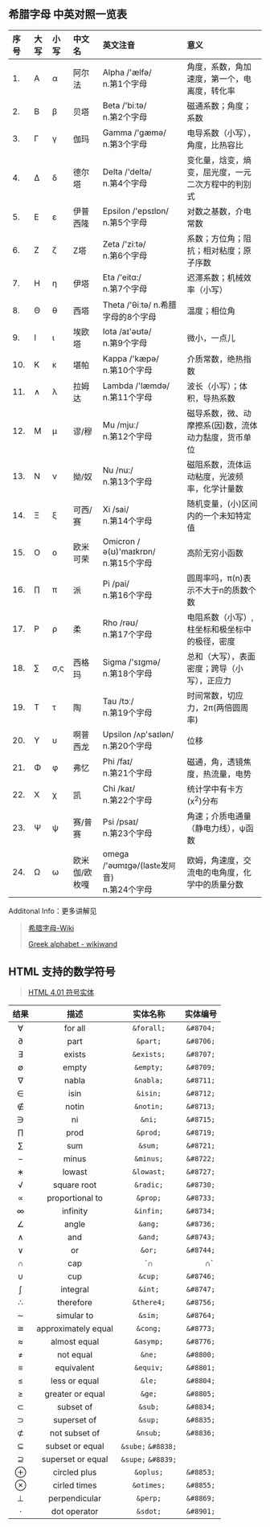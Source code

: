 
## 希腊字母 中英对照一览表  

|序号| 大写  | 小写 | 中文名 | 英文注音 | 意义 |
|:---|:---|:---|:-------|:----------|:----------|
|1. | A | α   |  阿尔法     |    Alpha /'ælfə/ <br/> n.第1个字母       |    角度，系数，角加速度，第一个，电离度，转化率|
|2. | B | β   |  贝塔      |    Beta /'biːtə/ <br/> n.第2个字母      |    磁通系数；角度；系数|
|3. | Γ | γ   |  伽玛      |    Gamma /'gæmə/ <br/> n.第3个字母      |    电导系数（小写），角度，比热容比|
|4. | Δ | δ   | 德尔塔      |   Delta /'deltə/ <br/> n.第4个字母     |    变化量，焓变，熵变，屈光度，一元二次方程中的判别式|
|5. | Ε | ε   | 伊普西隆    |    Epsilon /'epsɪlɒn/ <br/> n.第5个字母  |    对数之基数，介电常数|
|6. | Ζ | ζ   | Z塔        |    Zeta /'ziːtə/ <br/> n.第6个字母       |    系数；方位角；阻抗；相对粘度；原子序数  |
|7. | Η | η   | 伊塔       |    Eta /'eitɑ:/  <br/> n.第7个字母        |   迟滞系数；机械效率（小写） |
|8. | Θ | θ   | 西塔       |    Theta /'θiːtə/ n.希腊字母的8个字母        |    温度；相位角  |
|9. | Ι | ι   | 埃欧塔     |    Iota /aɪ'əʊtə/ <br/> n.第9个字母       |    微小，一点儿 |
|10.| Κ | κ   | 堪帕       |    Kappa /'kæpə/  <br/> n.第10个字母     |    介质常数，绝热指数  |
|11.| ∧| λ   | 拉姆达      |    Lambda /'læmdə/ <br/> n.第11个字母    |    波长（小写）；体积，导热系数   |
|12.| Μ | μ   | 谬/穆      |    Mu /mjuː/ <br/> n.第12个字母        |    磁导系数，微、动摩擦系(因)数，流体动力黏度，货币单位 |
|13.| Ν | ν   | 拗/奴      |    Nu /nu:/  <br/> n.第13个字母         |    磁阻系数，流体运动粘度，光波频率，化学计量数 |
|14.| Ξ | ξ   | 可西/赛    |    Xi /sai/ <br/> n.第14个字母           |    随机变量，(小)区间内的一个未知特定值 |
|15.| Ο | ο   | 欧米可荣    |   Omicron /ə(ʊ)'maɪkrɒn/ <br/> n.第15个字母 | 高阶无穷小函数|
|16.| ∏ | π   | 派         |   Pi /pai/ <br/> n.第16个字母           |   圆周率吗，π(n)表示不大于n的质数个数  |
|17.| Ρ | ρ   | 柔         |    Rho /rəʊ/ <br/> n.第17个字母           |   电阻系数（小写）,柱坐标和极坐标中的极径，密度|
|18.| ∑ | σ,ς | 西格玛      |   Sigma /'sɪgmə/ <br/> n.第18个字母       |   总和（大写），表面密度；跨导（小写），正应力|
|19.| Τ | τ   | 陶         |   Tau /tɔː/ <br/> n.第19个字母            |    时间常数，切应力，2π(两倍圆周率)|
|20.| Υ | υ   | 啊普西龙    |   Upsilon /ʌp'saɪlən/ <br/> n.第20个字母  |    位移  |
|21.| Φ | φ   | 弗忆       |   Phi /faɪ/  <br/> n.第21个字母           |    磁通，角，透镜焦度，热流量，电势  |
|22.| Χ | χ   | 凯         |   Chi /kaɪ/ <br/> n.第22个字母            |    统计学中有卡方(x<sup>2</sup>)分布  |
|23.| Ψ | ψ   | 赛/普赛     |   Psi /psaɪ/ <br/> n.第23个字母          |    角速；介质电通量（静电力线），ψ函数|
|24.| Ω | ω   |欧米伽/欧枚嘎 |  omega /'əʊmɪgə/(last`e`发`阿`音) <br/> n.第24个字母 | 欧姆，角速度，交流电的电角度，化学中的质量分数  |

Additonal Info：更多讲解见
> [希腊字母-Wiki](https://zh.wikipedia.org/wiki/%E5%B8%8C%E8%85%8A%E5%AD%97%E6%AF%8D)
>
> [Greek alphabet - wikiwand](https://www.wikiwand.com/en/Greek_alphabet)


## HTML 支持的数学符号

> [HTML 4.01 符号实体](http://www.w3school.com.cn/tags/html_ref_symbols.html)

| 结果 | 描述 | 实体名称 |	实体编号 |
|:---:|:---:|:---:|:---:|
|∀	|for all|	`&forall;`|   `&#8704;`|
|∂	|part|	    `&part;`|	`&#8706;`|
|∃	|exists|	`&exists;`|	`&#8707;`|
|∅	|empty|	    `&empty;`|	`&#8709;`|
|∇	|nabla|	    `&nabla;`|	`&#8711;`|
|∈	|isin|	    `&isin;`|	`&#8712;`|
|∉	|notin|	    `&notin;`|	`&#8713;`|
|∋	|ni|	    `&ni;`|	`&#8715;`|
|∏	|prod|	    `&prod;`|	`&#8719;`|
|∑	|sum|	    `&sum;`|	`&#8721;`|
|−	|minus|	    `&minus;`| `&#8722;`|
|∗	|lowast|	`&lowast;`|	`&#8727;`|
|√	|square root|	`&radic;`|	`&#8730;`|
|∝	|proportional to|	`&prop;`|	`&#8733;`|
|∞	|infinity|	`&infin;`|	`&#8734;`|
|∠	|angle|	    `&ang;`|	`&#8736;`|
|∧	|and|	    `&and;`|	`&#8743;`|
|∨	|or|	    `&or;`|	`&#8744;`|
|∩	|cap|	    `&cap;|`	`&#8745;`|
|∪	|cup|	    `&cup;`|	`&#8746;`|
|∫	|integral|	`&int;`|	`&#8747;`|
|∴	|therefore|	`&there4;`|	`&#8756;`|
|∼	|simular to|	`&sim;`|	`&#8764;`|
|≅	|approximately equal|	`&cong;`|	`&#8773;`|
|≈	|almost equal|	`&asymp;`|	`&#8776;`|
|≠	|not equal|	    `&ne;`|	`&#8800;`|
|≡	|equivalent|	`&equiv;`|	`&#8801;`|
|≤	|less or equal|	`&le;`|	`&#8804;`|
|≥	|greater or equal|	`&ge;`|	`&#8805;`|
|⊂	|subset of|	    `&sub;`|	`&#8834;`|
|⊃	|superset of|	`&sup;`|	`&#8835;`|
|⊄	|not subset of|	`&nsub;`	|`&#8836;`|
|⊆	|subset or equal|	`&sube;`	`&#8838;`|
|⊇	|superset or equal|	`&supe;`	`&#8839;`|
|⊕	|circled plus|	`&oplus;`|	`&#8853;`|
|⊗	|cirled times|	`&otimes;`|	`&#8855;`|
|⊥	|perpendicular|	`&perp;`|	`&#8869;`|
|⋅	|dot operator|	`&sdot;`|	`&#8901;`|

